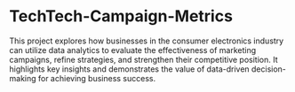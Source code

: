 # TechTech-Campaign-Metrics
This project explores how businesses in the consumer electronics industry can utilize data analytics to evaluate the effectiveness of marketing campaigns, refine strategies, and strengthen their competitive position. It highlights key insights and demonstrates the value of data-driven decision-making for achieving business success.
